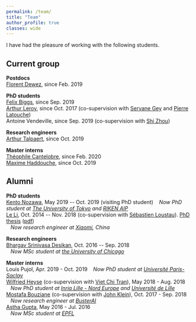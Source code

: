 ```yaml
---
permalink: /team/
title: "Team"
author_profile: true
classes: wide
---
```


I have had the pleasure of working with the following students.

## Current group

**Postdocs**   
[Florent Dewez](https://www.linkedin.com/in/florent-dewez-11783912a/), since Feb. 2019

**PhD students**   
[Felix Biggs](https://www.felixbiggs.com), since Sep. 2019   
[Arthur Leroy](https://arthur-leroy.netlify.app), since Oct. 2017 (co-supervision with [Servane Gey](http://helios.mi.parisdescartes.fr/~gey/) and [Pierre Latouche](http://helios.mi.parisdescartes.fr/~platouch/))       
Antoine Vendeville, since Sep. 2019 (co-supervision with [Shi Zhou](https://wp.cs.ucl.ac.uk/shizhou/))   
<!-- and [Jean-François Toussaint](https://fr.wikipedia.org/wiki/Jean-François_Toussaint))    -->

**Research engineers**    
[Arthur Talpaert](https://www.linkedin.com/in/arthur-talpaert-04b446a5/), since Oct. 2019   

**Master interns**      
[Théophile Cantelobre](https://github.com/theophilec), since Feb. 2020   
[Maxime Haddouche](https://www.linkedin.com/in/maxime-haddouche-0b4973163/), since Oct. 2019    


## Alumni

<!-- **Postdocs** -->

**PhD students**       
[Kento Nozawa](https://nzw0301.github.io), May 2019 -- Oct. 2019 (visiting PhD student)
&nbsp;&nbsp;&nbsp;*Now PhD student at [The University of Tokyo](https://www.u-tokyo.ac.jp/en/) and [RIKEN AIP](https://www.u-tokyo.ac.jp/en/)*       
[Le Li](https://www.researchgate.net/scientific-contributions/2108172811_Le_Li), Oct. 2014 -- Nov. 2018 (co-supervision with [Sébastien Loustau](https://www.linkedin.com/in/sébastien-loustau-b57b4555/)). [PhD thesis](https://tel.archives-ouvertes.fr/tel-01970795/) ([pdf](https://tel.archives-ouvertes.fr/tel-01970795/document))            
&nbsp;&nbsp;&nbsp;*Now research engineer at [Xiaomi](https://www.mi.com/global/about), China* 

**Research engineers**     
[Bhargav Srinivasa Desikan](https://github.com/bhargavvader/), Oct. 2016 -- Sep. 2018      
&nbsp;&nbsp;&nbsp;*Now MSc student at [the University of Chicago](https://www.uchicago.edu)*

**Master interns**         
Louis Pujol, Apr. 2019 - Oct. 2019
&nbsp;&nbsp;&nbsp;*Now PhD student at [Université Paris-Saclay](https://www.universite-paris-saclay.fr)*		     
[Wilfried Heyse](https://www.linkedin.com/in/wilfried-heyse-711008151/) (co-supervision with [Viet Chi Tran](https://perso.math.u-pem.fr/tran.viet-chi/)), May 2018 - Aug. 2018     
&nbsp;&nbsp;&nbsp;*Now PhD student at [Inria Lille - Nord Europe](https://www.inria.fr/fr/centre-inria-lille-nord-europe) and [Université de Lille](https://www.univ-lille.fr)*     
[Mostafa Bouziane](https://www.linkedin.com/in/mostafa-b-49732b11b/) (co-supervision with [John Klein](https://john-klein.github.io)), Oct. 2017 - Sep. 2018     
&nbsp;&nbsp;&nbsp;*Now research engineer at [BusterAI](https://buster.ai)*   
[Astha Gupta](https://github.com/astha736/), May 2016 - Jul. 2016    
&nbsp;&nbsp;&nbsp;*Now MSc student at [EPFL](https://www.epfl.ch/fr/)*    
